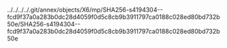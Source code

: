 ../../../../.git/annex/objects/X6/mp/SHA256-s4194304--fcd9f37a0a283b0dc28d4059f0d5c8cb9b3911797ca0188c028ed80bd732b50e/SHA256-s4194304--fcd9f37a0a283b0dc28d4059f0d5c8cb9b3911797ca0188c028ed80bd732b50e